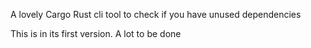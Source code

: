 A lovely Cargo Rust cli tool to check if you have unused dependencies


This is in its first version. A lot to be done
